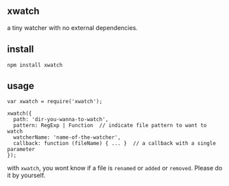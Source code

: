 xwatch
-----

a tiny watcher with no external dependencies.


install
-----

```
npm install xwatch
```


usage
-----

```
var xwatch = require('xwatch');

xwatch({
  path: 'dir-you-wanna-to-watch',
  pattern: RegExp | Function  // indicate file pattern to want to watch
  watcherName: 'name-of-the-watcher',
  callback: function (fileName) { ... }  // a callback with a single parameter
});
```

with `xwatch`, you wont know if a file is `renamed` or `added` or `removed`. Please do it by yourself.
